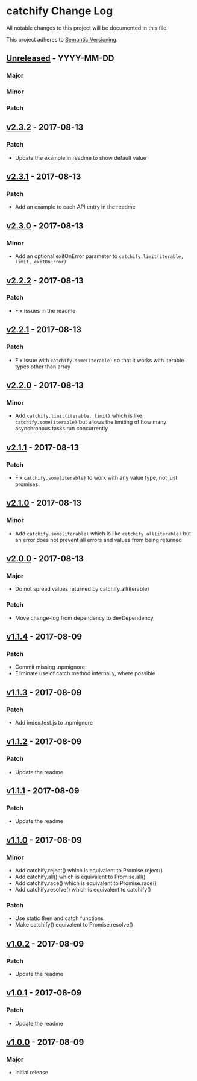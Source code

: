 # catchify Change Log

All notable changes to this project will be documented in this file.

This project adheres to [Semantic Versioning](http://semver.org/).

## [Unreleased] - YYYY-MM-DD

### Major

### Minor

### Patch

## [v2.3.2] - 2017-08-13

### Patch
- Update the example in readme to show default value

## [v2.3.1] - 2017-08-13

### Patch
- Add an example to each API entry in the readme

## [v2.3.0] - 2017-08-13

### Minor
- Add an optional exitOnError parameter to `catchify.limit(iterable, limit, exitOnError)`

## [v2.2.2] - 2017-08-13

### Patch
- Fix issues in the readme

## [v2.2.1] - 2017-08-13

### Patch
- Fix issue with `catchify.some(iterable)` so that it works with iterable types other than array

## [v2.2.0] - 2017-08-13

### Minor
- Add `catchify.limit(iterable, limit)` which is like `catchify.some(iterable)` but allows 
the limiting of how many asynchronous tasks run concurrently

## [v2.1.1] - 2017-08-13

### Patch
- Fix `catchify.some(iterable)` to work with any value type, not just promises.

## [v2.1.0] - 2017-08-13

### Minor
- Add `catchify.some(iterable)` which is like `catchify.all(iterable)` but 
an error does not prevent all errors and values from being returned

## [v2.0.0] - 2017-08-13

### Major
- Do not spread values returned by catchify.all(iterable)

### Patch
- Move change-log from dependency to devDependency

## [v1.1.4] - 2017-08-09

### Patch
- Commit missing .npmignore
- Eliminate use of catch method internally, where possible

## [v1.1.3] - 2017-08-09

### Patch
- Add index.test.js to .npmignore

## [v1.1.2] - 2017-08-09

### Patch
- Update the readme

## [v1.1.1] - 2017-08-09

### Patch
- Update the readme

## [v1.1.0] - 2017-08-09

### Minor
- Add catchify.reject() which is equivalent to Promise.reject()
- Add catchify.all() which is equivalent to Promise.all()
- Add catchify.race() which is equivalent to Promise.race()
- Add catchify.resolve() which is equivalent to catchify()

### Patch
- Use static then and catch functions
- Make catchify() equivalent to Promise.resolve()

## [v1.0.2] - 2017-08-09

### Patch
- Update the readme

## [v1.0.1] - 2017-08-09

### Patch
- Update the readme

## [v1.0.0] - 2017-08-09

### Major
- Initial release

[Unreleased]: https://github.com/majgis/catchify/compare/v2.3.2...master
[v2.3.2]: https://github.com/majgis/catchify/compare/v2.3.1...v2.3.2
[v2.3.1]: https://github.com/majgis/catchify/compare/v2.3.0...v2.3.1
[v2.3.0]: https://github.com/majgis/catchify/compare/v2.2.2...v2.3.0
[v2.2.2]: https://github.com/majgis/catchify/compare/v2.2.1...v2.2.2
[v2.2.1]: https://github.com/majgis/catchify/compare/v2.2.0...v2.2.1
[v2.2.0]: https://github.com/majgis/catchify/compare/v2.1.1...v2.2.0
[v2.1.1]: https://github.com/majgis/catchify/compare/v2.1.0...v2.1.1
[v2.1.0]: https://github.com/majgis/catchify/compare/v2.0.0...v2.1.0
[v2.0.0]: https://github.com/majgis/catchify/compare/v1.1.4...v2.0.0
[v1.1.4]: https://github.com/majgis/catchify/compare/v1.1.3...v1.1.4
[v1.1.3]: https://github.com/majgis/catchify/compare/v1.1.2...v1.1.3
[v1.1.2]: https://github.com/majgis/catchify/compare/v1.1.1...v1.1.2
[v1.1.1]: https://github.com/majgis/catchify/compare/v1.1.0...v1.1.1
[v1.1.0]: https://github.com/majgis/catchify/compare/v1.0.2...v1.1.0
[v1.0.2]: https://github.com/majgis/catchify/compare/v1.0.1...v1.0.2
[v1.0.1]: https://github.com/majgis/catchify/compare/v1.0.0...v1.0.1
[v1.0.0]: https://github.com/majgis/catchify/commits/v1.0.0
